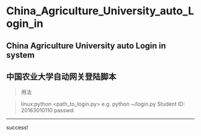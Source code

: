 # China_Agriculture_University_auto_Login_in
China Agriculture University auto Login in system
----
中国农业大学自动网关登陆脚本
---
>用法

>linux:python <path_to_login.py>
>e.g. python ~/login.py
Student ID:
20163010110
passwd:
******
success!


